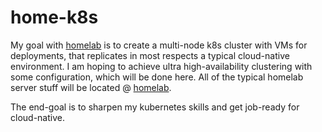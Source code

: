 # home-k8s

My goal with [homelab](https://github.com/samjtro/homelab) is to create a multi-node k8s cluster with VMs for deployments, that replicates in most respects a typical cloud-native environment. I am hoping to achieve ultra high-availability clustering with some configuration, which will be done here. All of the typical homelab server stuff will be located @ [homelab](https://github.com/samjtro/homelab).

The end-goal is to sharpen my kubernetes skills and get job-ready for cloud-native.